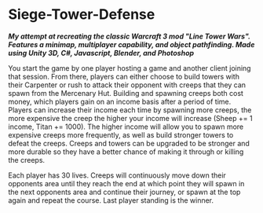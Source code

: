 # Siege-Tower-Defense
<b><i>My attempt at recreating the classic Warcraft 3 mod "Line Tower Wars". Features a minimap, multiplayer capability, and object pathfinding. Made using Unity 3D, C#, Javascript, Blender, and Photoshop</i></b>

You start the game by one player hosting a game and another client joining that session. From there, players can either choose to build towers with their Carpenter or rush to attack their opponent with creeps that they can spawn from the Mercenary Hut. Building and spawning creeps both cost money, which players gain on an income basis after a period of time. Players can increase their income each time by spawning more creeps, the more expensive the creep the higher your income will increase (Sheep += 1 income, Titan += 1000). The higher income will allow you to spawn more expensive creeps more frequently, as well as build stronger towers to defeat the creeps. Creeps and towers can be upgraded to be stronger and more durable so they have a better chance of making it through or killing the creeps.

Each player has 30 lives. Creeps will continuously move down their opponents area until they reach the end at which point they will spawn in the next opponents area and continue their journey, or spawn at the top again and repeat the course. Last player standing is the winner.
